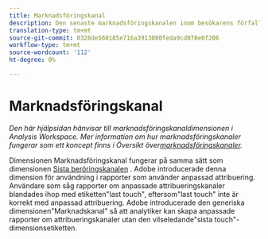 ```yaml
---
title: Marknadsföringskanal
description: Den senaste marknadsföringskanalen inom besökarens förfallodatum för engagemang.
translation-type: tm+mt
source-git-commit: 0328de560185e716a3913080feda9cd078e0f206
workflow-type: tm+mt
source-wordcount: '112'
ht-degree: 0%

---
```



# Marknadsföringskanal

*Den här hjälpsidan hänvisar till marknadsföringskanaldimensionen i Analysis Workspace. Mer information om hur marknadsföringskanaler fungerar som ett koncept finns i Översikt över[marknadsföringskanaler](../c-marketing-channels/c-getting-started-mchannel.md).*

Dimensionen Marknadsföringskanal fungerar på samma sätt som dimensionen [Sista beröringskanalen](last-touch-channel.md) . Adobe introducerade denna dimension för användning i rapporter som använder anpassad attribuering. Användare som såg rapporter om anpassade attribueringskanaler blandades ihop med etiketten&quot;last touch&quot;, eftersom&quot;last touch&quot; inte är korrekt med anpassad attribuering. Adobe introducerade den generiska dimensionen&quot;Marknadskanal&quot; så att analytiker kan skapa anpassade rapporter om attribueringskanaler utan den vilseledande&quot;sista touch&quot;-dimensionsetiketten.
